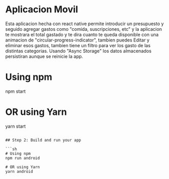 # Aplicacion Movil 

Esta aplicacion hecha con react native permite introducir un presupuesto y seguido agregar gastos como "comida, suscripciones, etc" y la aplicacion te mostrara el total gastado y te dira cuanto te queda disponible con una animacion de "circular-progress-indicator", tambien puedes Editar y eliminar esos gastos, tambien tiene un filtro para ver los gasto de las distintas categorias. Usando "Async Storage" los datos almacenados persistiran aunque se reinicie la app.


# Using npm
npm start

# OR using Yarn
yarn start
```

## Step 2: Build and run your app

```sh
# Using npm
npm run android

# OR using Yarn
yarn android
```
